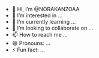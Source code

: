 - 👋 Hi, I’m @NORAKANZOAA
- 👀 I’m interested in ...
- 🌱 I’m currently learning ...
- 💞️ I’m looking to collaborate on ...
- 📫 How to reach me ...
- 😄 Pronouns: ...
- ⚡ Fun fact: ...

<!---
NORAKANZOAA/NORAKANZOAA is a ✨ special ✨ repository because its `README.md` (this file) appears on your GitHub profile.
You can click the Preview link to take a look at your changes.
--->
